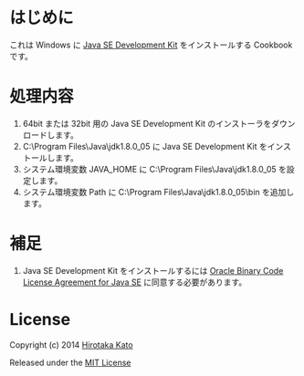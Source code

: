 # はじめに

これは Windows に
[Java SE Development Kit](http://www.oracle.com/technetwork/java/javase/downloads/jdk8-downloads-2133151.html)
をインストールする Cookbook です。

# 処理内容

1. 64bit または 32bit 用の Java SE Development Kit のインストーラをダウンロードします。
2. C:\Program Files\Java\jdk1.8.0_05 に Java SE Development Kit をインストールします。
3. システム環境変数 JAVA\_HOME に C:\Program Files\Java\jdk1.8.0_05 を設定します。
4. システム環境変数 Path に C:\Program Files\Java\jdk1.8.0_05\bin を追加します。

# 補足

1. Java SE Development Kit をインストールするには
   [Oracle Binary Code License Agreement for Java SE](http://www.oracle.com/technetwork/java/javase/terms/license/index.html)
   に同意する必要があります。

# License

Copyright (c) 2014 [Hirotaka Kato](https://github.com/HirotakaKato/windows-cookbooks)

Released under the [MIT License](http://opensource.org/licenses/mit-license.php)
